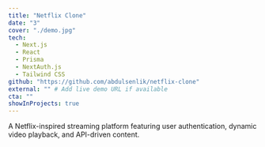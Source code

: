 ```yaml
---
title: "Netflix Clone"
date: "3"
cover: "./demo.jpg"
tech:
  - Next.js
  - React
  - Prisma
  - NextAuth.js
  - Tailwind CSS
github: "https://github.com/abdulsenlik/netflix-clone"
external: "" # Add live demo URL if available
cta: ""
showInProjects: true
---
```

A Netflix-inspired streaming platform featuring user authentication, dynamic video playback, and API-driven content.
